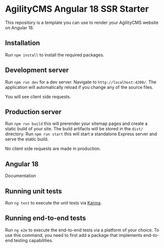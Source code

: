 # AgilityCMS Angular 18 SSR Starter
This repository is a template you can use to render your AgilityCMS website on Angular 18. 

## Installation
Run `npm install` to install the required packages.

## Development server

Run `npm run dev` for a dev server. Navigate to `http://localhost:4200/`. The application will automatically reload if you change any of the source files.

You will see client side requests.

## Production server
Run `npm run build` this will prerender your sitemap pages and create a static build of your site. The build artifacts will be stored in the `dist/` directory.
Run `npm run start` this will start a standalone Express server and serve the static build. 

No client side requests are made in production.

## Angular 18
Documentation

## Running unit tests

Run `ng test` to execute the unit tests via [Karma](https://karma-runner.github.io).

## Running end-to-end tests

Run `ng e2e` to execute the end-to-end tests via a platform of your choice. To use this command, you need to first add a package that implements end-to-end testing capabilities.
